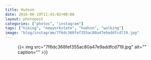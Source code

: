 ```yaml
---
title: Hudson
date: 2016-06-19T11:43:02+00:00
layout: photopost
categories: ["photos", "instagram"]
tags: ["hiking", "newyorkstate", "hudson", "walking"]
image: "blog/instagram/7f6dc368fef355ac80a47e9addfcd719.jpg"
---
```


<figure class="photo photo--square">
  {{< img src="7f6dc368fef355ac80a47e9addfcd719.jpg" alt="" caption="" >}}

</figure>


